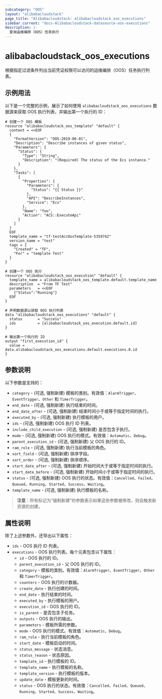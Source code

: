 ```yaml
---
subcategory: "OOS"
layout: "alibabacloudstack"
page_title: "Alibabacloudstack: alibabacloudstack_oos_executions"
sidebar_current: "docs-Alibabacloudstack-datasource-oos-executions"
description: |- 
  查询运维编排（OOS）任务执行
---
```


# alibabacloudstack_oos_executions

根据指定过滤条件列出当前凭证权限可以访问的运维编排（OOS）任务执行列表。

## 示例用法

以下是一个完整的示例，展示了如何使用 `alibabacloudstack_oos_executions` 数据源来获取 OOS 执行列表，并输出第一个执行的 ID：

```hcl
# 创建一个 OOS 模板
resource "alibabacloudstack_oos_template" "default" {
  content = <<EOF
  {
    "FormatVersion": "OOS-2019-06-01",
    "Description": "Describe instances of given status",
    "Parameters": {
      "Status": {
        "Type": "String",
        "Description": "(Required) The status of the Ecs instance."
      }
    },
    "Tasks": [
      {
        "Properties": {
          "Parameters": {
            "Status": "{{ Status }}"
          },
          "API": "DescribeInstances",
          "Service": "Ecs"
        },
        "Name": "foo",
        "Action": "ACS::ExecuteApi"
      }
    ]
  }
  EOF
  template_name = "tf-testAccOosTemplate-5359742"
  version_name = "test"
  tags = {
    "Created" = "TF",
    "For" = "template Test"
  }
}

# 创建一个 OOS 执行
resource "alibabacloudstack_oos_execution" "default" {
  template_name = alibabacloudstack_oos_template.default.template_name
  description  = "From TF Test"
  parameters   = <<EOF
    {"Status":"Running"}
  EOF
}

# 声明数据源以获取 OOS 执行列表
data "alibabacloudstack_oos_executions" "default" {
  status       = "Success"
  ids          = [alibabacloudstack_oos_execution.default.id]
}

# 输出第一个执行的 ID
output "first_execution_id" {
  value = data.alibabacloudstack_oos_executions.default.executions.0.id
}
```

## 参数说明

以下参数是支持的：

* `category` - (可选, 强制新建) 模板的类别。有效值：`AlarmTrigger`、`EventTrigger`、`Other` 和 `TimerTrigger`。
* `end_date` - (可选, 强制新建) 执行结束的时间。
* `end_date_after` - (可选, 强制新建) 结束时间小于或等于指定时间的执行。
* `executed_by` - (可选, 强制新建) 执行模板的用户。
* `ids` - (可选, 强制新建) OOS 执行 ID 列表。
* `include_child_execution` - (可选, 强制新建) 是否包含子执行。
* `mode` - (可选, 强制新建) OOS 执行的模式。有效值：`Automatic`、`Debug`。
* `parent_execution_id` - (可选, 强制新建) 父 OOS 执行的 ID。
* `ram_role` - (可选, 强制新建) 执行当前模板的角色。
* `sort_field` - (可选, 强制新建) 排序字段。
* `sort_order` - (可选, 强制新建) 排序顺序。
* `start_date_after` - (可选, 强制新建) 开始时间大于或等于指定时间的执行。
* `start_date_before` - (可选, 强制新建) 开始时间小于或等于指定时间的执行。
* `status` - (可选, 强制新建) OOS 执行的状态。有效值：`Cancelled`、`Failed`、`Queued`、`Running`、`Started`、`Success`、`Waiting`。
* `template_name` - (可选, 强制新建) 执行模板的名称。

> **注意**：所有标记为“强制新建”的参数表示如果这些参数被修改，则会触发新资源的创建。

## 属性说明

除了上述参数外，还导出以下属性：

* `ids` - OOS 执行 ID 列表。
* `executions` - OOS 执行列表。每个元素包含以下属性：
  * `id` - OOS 执行的 ID。
  * `parent_execution_id` - 父 OOS 执行的 ID。
  * `category` - 模板的类别。有效值：`AlarmTrigger`、`EventTrigger`、`Other` 和 `TimerTrigger`。
  * `counters` - OOS 执行的计数器。
  * `create_date` - 执行创建的时间。
  * `end_date` - 执行结束的时间。
  * `executed_by` - 执行模板的用户。
  * `execution_id` - OOS 执行的 ID。
  * `is_parent` - 是否包含子任务。
  * `outputs` - OOS 执行的输出。
  * `parameters` - 模板所需的参数。
  * `mode` - OOS 执行的模式。有效值：`Automatic`、`Debug`。
  * `ram_role` - 执行当前模板的角色。
  * `start_date` - 模板启动的时间。
  * `status_message` - 状态消息。
  * `status_reason` - 状态原因。
  * `template_id` - 执行模板的 ID。
  * `template_name` - 执行模板的名称。
  * `template_version` - 执行模板的版本。
  * `update_date` - 模板更新的时间。
  * `status` - OOS 执行的状态。有效值：`Cancelled`、`Failed`、`Queued`、`Running`、`Started`、`Success`、`Waiting`。